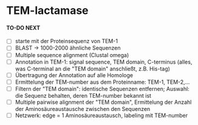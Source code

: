 # TEM-lactamase

#### TO-DO NEXT
- [ ] starte mit der Proteinsequenz von TEM-1
- [ ] BLAST -> 1000-2000  ähnliche Sequenzen
- [ ] Multiple sequence alignment (Clustal omega)
- [ ] Annotation in TEM-1: signal sequence, TEM domain, C-terminus (alles, was C-terminal an die "TEM domain" anschließt, z.B. His-tag)
- [ ] Übertragung der Annotation auf alle Homologe
- [ ] Ermittelung der TEM-number aus dem Proteinname: TEM-1, TEM-2,...
- [ ] Filtern der "TEM domain": identische Sequenzen entfernen; Auswahl: die Sequenz behalten, deren TEM-number bekannt ist
- [ ] Multiple pairwise alignment der "TEM domain", Ermittelung der Anzahl der Aminosäureaustausche zwischen den Sequenzen
- [ ] Netzwerk: edge = 1 Aminosäureaustausch, labeling mit TEM-number 
